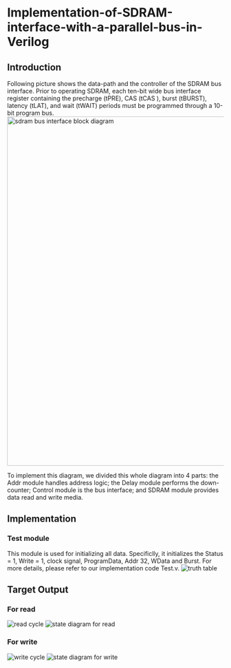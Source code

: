 # Implementation-of-SDRAM-interface-with-a-parallel-bus-in-Verilog
## Introduction
Following picture shows the data-path and the controller of the SDRAM bus interface. Prior to operating SDRAM, each ten-bit
wide bus interface register containing the precharge (tPRE), CAS (tCAS ), burst (tBURST), latency (tLAT), and wait (tWAIT)
periods must be programmed through a 10-bit program bus.
<img width="813" alt="sdram bus interface block diagram" src="https://user-images.githubusercontent.com/27938420/43931046-6ba00a2c-9bf1-11e8-8fec-518e16d9cadd.png">

To implement this diagram, we divided this whole diagram into 4 parts: the Addr module handles address logic; the Delay
module performs the down-counter; Control module is the bus interface; and SDRAM module provides data read and write
media.
## Implementation
### Test module
This module is used for initializing all data. Specificlly, it initializes the Status = 1, Write = 1, clock signal, ProgramData,
Addr 32, WData and Burst.
For more details, please refer to our implementation code Test.v.
![truth table](https://user-images.githubusercontent.com/27938420/43930421-2029d9ae-9bee-11e8-9687-9682be684da3.png)
## Target Output
### For read
![read cycle](https://user-images.githubusercontent.com/27938420/43930887-aab32862-9bf0-11e8-8822-a4341b759f3e.png)
![state diagram for read](https://user-images.githubusercontent.com/27938420/43930947-efc1ce9a-9bf0-11e8-8199-fb972160e22b.png)
### For write
![write cycle](https://user-images.githubusercontent.com/27938420/43930986-13cb02fc-9bf1-11e8-850e-a7842dba2949.png)
![state diagram for write](https://user-images.githubusercontent.com/27938420/43930966-ff8ee3bc-9bf0-11e8-8329-47c166cbaf46.png)
